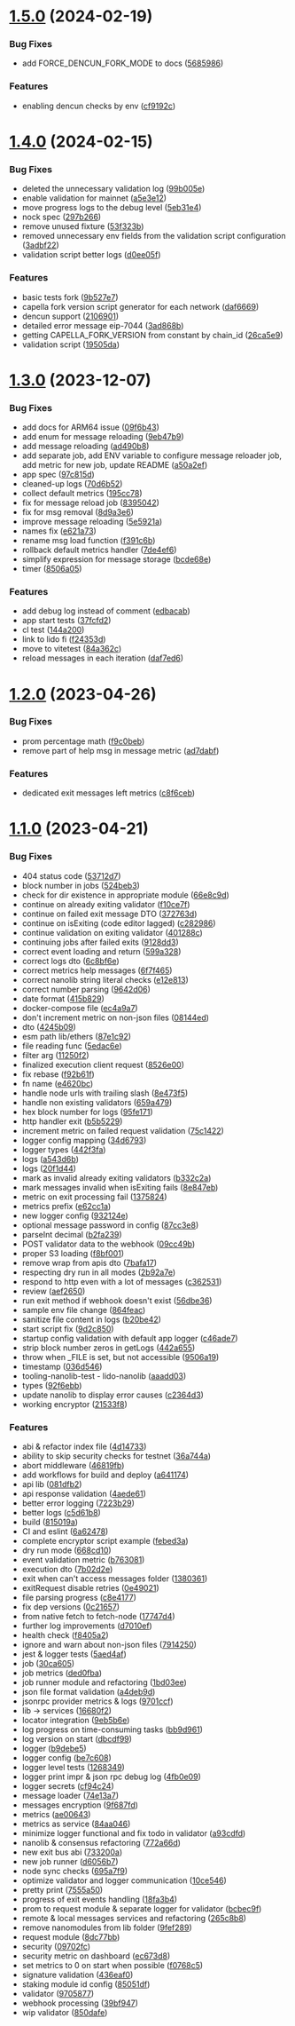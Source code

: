 # [1.5.0](https://github.com/lidofinance/validator-ejector/compare/1.4.0...1.5.0) (2024-02-19)


### Bug Fixes

* add FORCE_DENCUN_FORK_MODE to docs ([5685986](https://github.com/lidofinance/validator-ejector/commit/5685986d3cba9bd4d6e048c44e63b7aacb649dc9))


### Features

* enabling dencun checks by env ([cf9192c](https://github.com/lidofinance/validator-ejector/commit/cf9192c17f4f6ae0a7e950f20de3659525812319))



# [1.4.0](https://github.com/lidofinance/validator-ejector/compare/1.3.0...1.4.0) (2024-02-15)


### Bug Fixes

* deleted the unnecessary validation log ([99b005e](https://github.com/lidofinance/validator-ejector/commit/99b005ed3118af663cc282e8fd33ac58ace152ba))
* enable validation for mainnet ([a5e3e12](https://github.com/lidofinance/validator-ejector/commit/a5e3e121d5aeff9746e4b0c4f8999810406f9a14))
* move progress logs to the debug level ([5eb31e4](https://github.com/lidofinance/validator-ejector/commit/5eb31e44d66767169731cc5c287ac2579bfd806b))
* nock spec ([297b266](https://github.com/lidofinance/validator-ejector/commit/297b2661a92bc12d569282af5b58f1060ba251ca))
* remove unused fixture ([53f323b](https://github.com/lidofinance/validator-ejector/commit/53f323b74ed58efbf320984f204a6d2273960e29))
* removed unnecessary env fields from the validation script configuration ([3adbf22](https://github.com/lidofinance/validator-ejector/commit/3adbf22ed07b2dec335e199709bc5fe437a39db0))
* validation script better logs ([d0ee05f](https://github.com/lidofinance/validator-ejector/commit/d0ee05fea6fd123d20f1cccbc371aa1eb2430a3c))


### Features

* basic tests fork ([9b527e7](https://github.com/lidofinance/validator-ejector/commit/9b527e7df41ec580dbdc83c9a399bef59f7d1e6b))
* capella fork version script generator for each network ([daf6669](https://github.com/lidofinance/validator-ejector/commit/daf6669b4c67896299ff753ff212e997d289c6bf))
* dencun support ([2106901](https://github.com/lidofinance/validator-ejector/commit/210690129e2d6a2945b11e46eb177fc214703521))
* detailed error message eip-7044 ([3ad868b](https://github.com/lidofinance/validator-ejector/commit/3ad868bc092705d3433335a727270870613e0053))
* getting CAPELLA_FORK_VERSION from constant by chain_id ([26ca5e9](https://github.com/lidofinance/validator-ejector/commit/26ca5e93b071771c56a42144d05b0ec3bc28686f))
* validation script ([19505da](https://github.com/lidofinance/validator-ejector/commit/19505da5a66eadc6a84a6c20a6a9fbcbcf471f78))



# [1.3.0](https://github.com/lidofinance/validator-ejector/compare/1.2.0...1.3.0) (2023-12-07)


### Bug Fixes

* add docs for ARM64 issue ([09f6b43](https://github.com/lidofinance/validator-ejector/commit/09f6b43b252b895afd78aa8b05036646a2ba9781))
* add enum for message reloading ([9eb47b9](https://github.com/lidofinance/validator-ejector/commit/9eb47b9b02a8e8682454b01f92e07a8903ea8590))
* add message reloading ([ad490b8](https://github.com/lidofinance/validator-ejector/commit/ad490b83d66cd2bd55af04520b0787167c381a3e))
* add separate job, add ENV variable to configure message reloader job, add metric for new job, update README ([a50a2ef](https://github.com/lidofinance/validator-ejector/commit/a50a2efb95852f27aa5ec5596ddf181e3ddbc645))
* app spec ([97c815d](https://github.com/lidofinance/validator-ejector/commit/97c815d6813c2a950dcbf23032e5a3421f149588))
* cleaned-up logs ([70d6b52](https://github.com/lidofinance/validator-ejector/commit/70d6b52a1f457b16428e608d32e2380e1215c2c9))
* collect default metrics ([195cc78](https://github.com/lidofinance/validator-ejector/commit/195cc78648ffd8dfa2c2bf0ea39b15a531788c4d))
* fix for message reload job ([8395042](https://github.com/lidofinance/validator-ejector/commit/839504213a6e54f629efa6afe1004b22210fcfef))
* fix for msg removal ([8d9a3e6](https://github.com/lidofinance/validator-ejector/commit/8d9a3e667f417af1ea893dcc2117a06245e8912b))
* improve message reloading ([5e5921a](https://github.com/lidofinance/validator-ejector/commit/5e5921ac2cd0d7698d561d9e1820c1f6cffc5654))
* names fix ([e621a73](https://github.com/lidofinance/validator-ejector/commit/e621a73bc647c08ce4324f36f37b3f0a3f71a77e))
* rename msg load function ([f391c6b](https://github.com/lidofinance/validator-ejector/commit/f391c6bd3507c2b8f78fb1eee36d8ae79ae0611a))
* rollback default metrics handler ([7de4ef6](https://github.com/lidofinance/validator-ejector/commit/7de4ef6ae56770473703c814cc0a469c0eb75c2e))
* simplify expression for message storage ([bcde68e](https://github.com/lidofinance/validator-ejector/commit/bcde68e52896fd9bf087d773becd599a166847ef))
* timer ([8506a05](https://github.com/lidofinance/validator-ejector/commit/8506a052620672af2bff5334ff74552bf5cb1495))


### Features

* add debug log instead of comment ([edbacab](https://github.com/lidofinance/validator-ejector/commit/edbacab7b1564b04336ee482d72057846b42091b))
* app start tests ([37fcfd2](https://github.com/lidofinance/validator-ejector/commit/37fcfd269f83bc4e1b7b22ca6d3a170683538f07))
* cl test ([144a200](https://github.com/lidofinance/validator-ejector/commit/144a200657af08816af2368a42babe9e79432f92))
* link to lido fi ([f24353d](https://github.com/lidofinance/validator-ejector/commit/f24353d5f178242b55d212a5c483d7b570d489a6))
* move to vitetest ([84a362c](https://github.com/lidofinance/validator-ejector/commit/84a362cbb93a14000286491df7889e36ad68fe9c))
* reload messages in each iteration ([daf7ed6](https://github.com/lidofinance/validator-ejector/commit/daf7ed610451f9a8f1d543a7a20bce06b2b6552c))



# [1.2.0](https://github.com/lidofinance/validator-ejector/compare/1.1.0...1.2.0) (2023-04-26)


### Bug Fixes

* prom percentage math ([f9c0beb](https://github.com/lidofinance/validator-ejector/commit/f9c0beb99a8198ff542f980d8c69ceee29bb9a64))
* remove part of help msg in message metric ([ad7dabf](https://github.com/lidofinance/validator-ejector/commit/ad7dabfe076bc5217f9ac3672d787eaaac615bf0))


### Features

* dedicated exit messages left metrics ([c8f6ceb](https://github.com/lidofinance/validator-ejector/commit/c8f6cebbf58726f37858ddfd16f2d664b607a586))



# [1.1.0](https://github.com/lidofinance/validator-ejector/compare/ae006433a9e9432b3a948d89884bca0c0b357dbd...1.1.0) (2023-04-21)


### Bug Fixes

* 404 status code ([53712d7](https://github.com/lidofinance/validator-ejector/commit/53712d789ac21642400a291ff418311a4ec6f54f))
* block number in jobs ([524beb3](https://github.com/lidofinance/validator-ejector/commit/524beb3feaf2c9f312653edfb59d09032acbe667))
* check for dir existence in appropriate module ([66e8c9d](https://github.com/lidofinance/validator-ejector/commit/66e8c9d153c7e1b4728fd2d525d6bc20533479ed))
* continue on already exiting validator ([f10ce7f](https://github.com/lidofinance/validator-ejector/commit/f10ce7fd847949dc9169ebb8984e9a1d118a63d6))
* continue on failed exit message DTO ([372763d](https://github.com/lidofinance/validator-ejector/commit/372763db71c830a7020442a3f1942af4ce32cdc8))
* continue on isExiting (code editor lagged) ([c282986](https://github.com/lidofinance/validator-ejector/commit/c282986a54157e964373b277e944071c7f2dab17))
* continue validation on exiting validator ([401288c](https://github.com/lidofinance/validator-ejector/commit/401288cd2963ca4c0ca5830ef8df0acc8125ca27))
* continuing jobs after failed exits ([9128dd3](https://github.com/lidofinance/validator-ejector/commit/9128dd304ce4a0261e460b2f02e4b9d6b2c2dce8))
* correct event loading and return ([599a328](https://github.com/lidofinance/validator-ejector/commit/599a328aeb659a8f28f71861348ac379a58a9443))
* correct logs dto ([6c8bf6e](https://github.com/lidofinance/validator-ejector/commit/6c8bf6ed56dd84df551822fa8eaa338cc16eb1de))
* correct metrics help messages ([6f7f465](https://github.com/lidofinance/validator-ejector/commit/6f7f4653d40d2f0ddcc406047047e10e87716bde))
* correct nanolib string literal checks ([e12e813](https://github.com/lidofinance/validator-ejector/commit/e12e813ba49d52fc325707df03bf529c48009a65))
* correct number parsing ([9642d06](https://github.com/lidofinance/validator-ejector/commit/9642d06b136049a3eb59cd645f59befc0b9d0a49))
* date format ([415b829](https://github.com/lidofinance/validator-ejector/commit/415b8293627469a89aeb95d4f70322ffce9f467a))
* docker-compose file ([ec4a9a7](https://github.com/lidofinance/validator-ejector/commit/ec4a9a7c4f230b163f193092783294ebed967479))
* don't increment metric on non-json files ([08144ed](https://github.com/lidofinance/validator-ejector/commit/08144ed2d381e8b857cd74c449e536b03ce2ea9c))
* dto ([4245b09](https://github.com/lidofinance/validator-ejector/commit/4245b09ad155685ef4d78bce997f2393798f9941))
* esm path lib/ethers ([87e1c92](https://github.com/lidofinance/validator-ejector/commit/87e1c92b9d157e74975630dbb19ae6af8a55490c))
* file reading func ([5edac6e](https://github.com/lidofinance/validator-ejector/commit/5edac6eb9b19d706197a1d6a98824037c50798fc))
* filter arg ([11250f2](https://github.com/lidofinance/validator-ejector/commit/11250f20d9b20dbf439940698988a22d3354d1fc))
* finalized execution client request ([8526e00](https://github.com/lidofinance/validator-ejector/commit/8526e00f214a5902f107624e3f31af54801e8f57))
* fix rebase ([f92b61f](https://github.com/lidofinance/validator-ejector/commit/f92b61f16a5f800561099f36716743f6e06a03db))
* fn name ([e4620bc](https://github.com/lidofinance/validator-ejector/commit/e4620bc151cf8a4d1156ca0d3b706c86984aa72f))
* handle node urls with trailing slash ([8e473f5](https://github.com/lidofinance/validator-ejector/commit/8e473f57eae761eb752a1f4f244d0b36f438093d))
* handle non existing validators ([659a479](https://github.com/lidofinance/validator-ejector/commit/659a479bca2801ebf14b2ba0cca159c9b591f8aa))
* hex block number for logs ([95fe171](https://github.com/lidofinance/validator-ejector/commit/95fe171d258863ed526e3175f32bd8407e114b68))
* http handler exit ([b5b5229](https://github.com/lidofinance/validator-ejector/commit/b5b52295efef149a1550ed3403746e5fba834910))
* increment metric on failed request validation ([75c1422](https://github.com/lidofinance/validator-ejector/commit/75c142290ca2df3eb7ec185d80993312284956d5))
* logger config mapping ([34d6793](https://github.com/lidofinance/validator-ejector/commit/34d6793d57518c95f29747a7e22b8d4f3f3d8b20))
* logger types ([442f3fa](https://github.com/lidofinance/validator-ejector/commit/442f3fa46899e193decd435e12454a37b6f361e8))
* logs ([a543d6b](https://github.com/lidofinance/validator-ejector/commit/a543d6b183e03387e49bbf3cf9a0dc347834ae6f))
* logs ([20f1d44](https://github.com/lidofinance/validator-ejector/commit/20f1d44f7172380e4e7013a8032dd27e7dad45f7))
* mark as invalid already exiting validators ([b332c2a](https://github.com/lidofinance/validator-ejector/commit/b332c2abf57400ab0d377049f1ea00a1f8277772))
* mark messages invalid when isExiting fails ([8e847eb](https://github.com/lidofinance/validator-ejector/commit/8e847ebd20a803dfb9a964155dc75ccad3e69c18))
* metric on exit processing fail ([1375824](https://github.com/lidofinance/validator-ejector/commit/13758240f25d42d52f7ed83d33a7c98434d64827))
* metrics prefix ([e62cc1a](https://github.com/lidofinance/validator-ejector/commit/e62cc1a9fc1163c0ddfb0aea21cbeb495789a344))
* new logger config ([932124e](https://github.com/lidofinance/validator-ejector/commit/932124e8c99d25dc6587b9e0d75c88cd771e82e0))
* optional message password in config ([87cc3e8](https://github.com/lidofinance/validator-ejector/commit/87cc3e8218e94a3bfadd7b6142f1bf1aee5e3395))
* parseInt decimal ([b2fa239](https://github.com/lidofinance/validator-ejector/commit/b2fa23938056d937ad295d1e794adfbd79f182ab))
* POST validator data to the webhook ([09cc49b](https://github.com/lidofinance/validator-ejector/commit/09cc49b702eb5d148535ca63f78fd202f5df7d46))
* proper S3 loading ([f8bf001](https://github.com/lidofinance/validator-ejector/commit/f8bf001b97842cae1b4cdfd83e4a7f13600f364c))
* remove wrap from apis dto ([7bafa17](https://github.com/lidofinance/validator-ejector/commit/7bafa1784d83e927f473fc8b8c50ed5dccf91e7a))
* respecting dry run in all modes ([2b92a7e](https://github.com/lidofinance/validator-ejector/commit/2b92a7ef472cd3b5a87ff5e6e26d823a5303e07d))
* respond to http even with a lot of messages ([c362531](https://github.com/lidofinance/validator-ejector/commit/c36253105b77420d92811e8dc895370c41984c66))
* review ([aef2650](https://github.com/lidofinance/validator-ejector/commit/aef2650db8ec7ac3a9d4b256d8b3dae1c7d43a43))
* run exit method if webhook doesn't exist ([56dbe36](https://github.com/lidofinance/validator-ejector/commit/56dbe36d9ea7a63eaa18252809fd0d5ccdefb3ea))
* sample env file change ([864feac](https://github.com/lidofinance/validator-ejector/commit/864feac2ee496396d50b1f4e06f61b80268154c2))
* sanitize file content in logs ([b20be42](https://github.com/lidofinance/validator-ejector/commit/b20be4206e979996c98f20b1b4ab4ccee0c634c4))
* start script fix ([9d2c850](https://github.com/lidofinance/validator-ejector/commit/9d2c8500a11155ce022e66877d94812df9b77b7a))
* startup config validation with default app logger ([c46ade7](https://github.com/lidofinance/validator-ejector/commit/c46ade73f889c8f7b0e966510f9abcd40e74ca4f))
* strip block number zeros in getLogs ([442a655](https://github.com/lidofinance/validator-ejector/commit/442a655a2de0e64509ba4f5164629d81ba2312d4))
* throw when _FILE is set, but not accessible ([9506a19](https://github.com/lidofinance/validator-ejector/commit/9506a19be9e2aa0f3cc75c7b8ab4dc6ccd4701f7))
* timestamp ([036d546](https://github.com/lidofinance/validator-ejector/commit/036d546251e9ae9748fde563c0054a4a4b21a8c1))
* tooling-nanolib-test - lido-nanolib ([aaadd03](https://github.com/lidofinance/validator-ejector/commit/aaadd03a79faf620b6729178abb0610af22bbe77))
* types ([92f6ebb](https://github.com/lidofinance/validator-ejector/commit/92f6ebba708838321b5a3ddf94b9f6d62beb9269))
* update nanolib to display error causes ([c2364d3](https://github.com/lidofinance/validator-ejector/commit/c2364d363c2a64de00108f5294b351b159c36af4))
* working encryptor ([21533f8](https://github.com/lidofinance/validator-ejector/commit/21533f8c62cf1c0bf4233d03a48b28de5d689dae))


### Features

* abi & refactor index file ([4d14733](https://github.com/lidofinance/validator-ejector/commit/4d14733d589228660d33889f5bcd2473535c521c))
* ability to skip security checks for testnet ([36a744a](https://github.com/lidofinance/validator-ejector/commit/36a744abb7019f6e89f8d246d61eb8d080f99b28))
* abort middleware ([46819fb](https://github.com/lidofinance/validator-ejector/commit/46819fbba9a4c99ae68b16d7275d33016a124e1b))
* add workflows for build and deploy ([a641174](https://github.com/lidofinance/validator-ejector/commit/a641174630cb57e287a8c7709d708381bf0d27c6))
* api lib ([081dfb2](https://github.com/lidofinance/validator-ejector/commit/081dfb2f0e94f0411431142270685434297308cc))
* api response validation ([4aede61](https://github.com/lidofinance/validator-ejector/commit/4aede611532568f230f76bf6ddbc1a5fff7fcc49))
* better error logging ([7223b29](https://github.com/lidofinance/validator-ejector/commit/7223b29485b908d4c1e44b70e26716b3a85db56b))
* better logs ([c5d61b8](https://github.com/lidofinance/validator-ejector/commit/c5d61b80d2d7763821c7e4f964705983c72114ce))
* build ([815019a](https://github.com/lidofinance/validator-ejector/commit/815019a73b8b65794ddb08e5528b848d36532997))
* CI and eslint ([6a62478](https://github.com/lidofinance/validator-ejector/commit/6a624781d2085e13341440d8a5a8942307a4a105))
* complete encryptor script example ([febed3a](https://github.com/lidofinance/validator-ejector/commit/febed3a738be1fe752243b950a0fb9332f46a956))
* dry run mode ([668cd10](https://github.com/lidofinance/validator-ejector/commit/668cd1063ef0be1acfdf84cf797596b0fea33298))
* event validation metric ([b763081](https://github.com/lidofinance/validator-ejector/commit/b763081187d53f30ae1a00310057a375a419171b))
* execution dto ([7b02d2e](https://github.com/lidofinance/validator-ejector/commit/7b02d2e4bd0d4c401b8e767ff11a8be24816fc44))
* exit when can't access messages folder ([1380361](https://github.com/lidofinance/validator-ejector/commit/1380361b6374203556c52b6a7bb4095616a2aaf7))
* exitRequest disable retries ([0e49021](https://github.com/lidofinance/validator-ejector/commit/0e490214459c22315189a8110be63c40394b52d2))
* file parsing progress ([c8e4177](https://github.com/lidofinance/validator-ejector/commit/c8e41779a962621b0b57d744d2cda05f17422b69))
* fix dep versions ([0c21657](https://github.com/lidofinance/validator-ejector/commit/0c2165716e2b69f03ac4ee2f12ad8f48ca8f484e))
* from native fetch to fetch-node ([17747d4](https://github.com/lidofinance/validator-ejector/commit/17747d4811a2f7430ab0bfdb8cf51adac2da0cc3))
* further log improvements ([d7010ef](https://github.com/lidofinance/validator-ejector/commit/d7010ef6acefbcdbd457f41283d50d4a03a133a3))
* health check ([f8405a2](https://github.com/lidofinance/validator-ejector/commit/f8405a2aebe3cab61b7b95217007f01ad0f8cdce))
* ignore and warn about non-json files ([7914250](https://github.com/lidofinance/validator-ejector/commit/791425002f9c7743a0f70816f7535d50a672647c))
* jest & logger tests ([5aed4af](https://github.com/lidofinance/validator-ejector/commit/5aed4af13666d7bd56366c00f48d09b8e6a6cb3b))
* job ([30ca605](https://github.com/lidofinance/validator-ejector/commit/30ca605a40541a868ae2e262e3861b219dea25ad))
* job metrics ([ded0fba](https://github.com/lidofinance/validator-ejector/commit/ded0fba1e7f50a10159a7bdb98bbe7d6ec0f801b))
* job runner module and refactoring ([1bd03ee](https://github.com/lidofinance/validator-ejector/commit/1bd03eec0a4b49abb0ae34cac5121850186528d1))
* json file format validation ([a4deb9d](https://github.com/lidofinance/validator-ejector/commit/a4deb9d4c307b6e2a54dfc2d4bb3b1c69ce84af3))
* jsonrpc provider metrics & logs ([9701ccf](https://github.com/lidofinance/validator-ejector/commit/9701ccf4086105257ad4df46f51602472fae53d7))
* lib -> services ([16680f2](https://github.com/lidofinance/validator-ejector/commit/16680f295614b7af9f24f9d460aa3feecffe73d0))
* locator integration ([9eb5b6e](https://github.com/lidofinance/validator-ejector/commit/9eb5b6e531ffde089a5b7fbd838a6fef773a6635))
* log progress on time-consuming tasks ([bb9d961](https://github.com/lidofinance/validator-ejector/commit/bb9d96103edfb4f8a3f2d2f777e4d728874501b5))
* log version on start ([dbcdf99](https://github.com/lidofinance/validator-ejector/commit/dbcdf99e54116ccc8924deec9e7b2e5c20f42811))
* logger ([b9debe5](https://github.com/lidofinance/validator-ejector/commit/b9debe58e47be9486586172cb95bb02a0fb6ea93))
* logger config ([be7c608](https://github.com/lidofinance/validator-ejector/commit/be7c608c4cfbc5ac61fa8d2cebb5dfe8ec7b35c4))
* logger level tests ([1268349](https://github.com/lidofinance/validator-ejector/commit/1268349f2c5559571deae9731509ef0b79e3fc50))
* logger print impr & json rpc debug log ([4fb0e09](https://github.com/lidofinance/validator-ejector/commit/4fb0e09d0394b13d9bb925ff9378a41969382b78))
* logger secrets ([cf94c24](https://github.com/lidofinance/validator-ejector/commit/cf94c248ff87f47bf0fcd9b4b8d5d1d8a04c7749))
* message loader ([74e13a7](https://github.com/lidofinance/validator-ejector/commit/74e13a7b9f33ceb1075a36c10b60a4f4eca99cc6))
* messages encryption ([9f687fd](https://github.com/lidofinance/validator-ejector/commit/9f687fd06e58697aba07cdd77c362976a5d02cd9))
* metrics ([ae00643](https://github.com/lidofinance/validator-ejector/commit/ae006433a9e9432b3a948d89884bca0c0b357dbd))
* metrics as service ([84aa046](https://github.com/lidofinance/validator-ejector/commit/84aa046f08631028a65cc599dfd2d49628bbccf0))
* minimize logger functional and fix todo in validator ([a93cdfd](https://github.com/lidofinance/validator-ejector/commit/a93cdfd880d1db2210e17c014d697cd31b378bd3))
* nanolib & consensus refactoring ([772a66d](https://github.com/lidofinance/validator-ejector/commit/772a66dee98fa0b5048be5ba41b6698733c3f668))
* new exit bus abi ([733200a](https://github.com/lidofinance/validator-ejector/commit/733200a17889c36f2d6fa04edfbfd3341729c6ee))
* new job runner ([d6056b7](https://github.com/lidofinance/validator-ejector/commit/d6056b7c38d5cbcd408d77aa7d9b27a8b679f99e))
* node sync checks ([695a7f9](https://github.com/lidofinance/validator-ejector/commit/695a7f9f8643d3cce2c69e573e0b72ae59e36981))
* optimize validator and logger communication ([10ce546](https://github.com/lidofinance/validator-ejector/commit/10ce54686fec089861df2d879f95f79ce9d72ef9))
* pretty print ([7555a50](https://github.com/lidofinance/validator-ejector/commit/7555a50cfab1d3a0070cdf57f930563a614c2b54))
* progress of exit events handling ([18fa3b4](https://github.com/lidofinance/validator-ejector/commit/18fa3b4c2983dfcc01dd2189d2637866f8bea35a))
* prom to request module & separate logger for validator ([bcbec9f](https://github.com/lidofinance/validator-ejector/commit/bcbec9f007f6516cb91ceade992f3ecb01559f6c))
* remote & local messages services and refactoring ([265c8b8](https://github.com/lidofinance/validator-ejector/commit/265c8b82ffd3d28a098c97163ddb7340fa980855))
* remove nanomodules from lib folder ([9fef289](https://github.com/lidofinance/validator-ejector/commit/9fef2899d6abda4469dfe5afc720b09aadbc2322))
* request module ([8dc77bb](https://github.com/lidofinance/validator-ejector/commit/8dc77bb5dd7d26bb478cfbe05b700599f4544d07))
* security ([09702fc](https://github.com/lidofinance/validator-ejector/commit/09702fcdd1d389c6ddf5c4ee2b39dde8b9c925f6))
* security metric on dashboard ([ec673d8](https://github.com/lidofinance/validator-ejector/commit/ec673d8448e71c5acfea097c682df60aa04c8e24))
* set metrics to 0 on start when possible ([f0768c5](https://github.com/lidofinance/validator-ejector/commit/f0768c56b9ce7c4a2842bccbc0c7dc679bacd083))
* signature validation ([436eaf0](https://github.com/lidofinance/validator-ejector/commit/436eaf0f6cf7adc08740e14c75ab69b5dd560bd8))
* staking module id config ([85051df](https://github.com/lidofinance/validator-ejector/commit/85051dfc1a0a65f8d46083996289b9f3c82f6a73))
* validator ([9705877](https://github.com/lidofinance/validator-ejector/commit/970587732c4b32049a1f793af509f0f9d6f589ea))
* webhook processing ([39bf947](https://github.com/lidofinance/validator-ejector/commit/39bf947815f563571e7b506d62edc85a40a4ae71))
* wip validator ([850dafe](https://github.com/lidofinance/validator-ejector/commit/850dafeb37c80c9e396441e77aa777e9d9931e8b))



